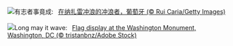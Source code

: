 ![](https://www.bing.com/th?id=OHR.NazareWave_ZH-CN4575182192_UHD.jpg&w=1000)有志者事竟成:&nbsp;&ensp;[在纳扎雷冲浪的冲浪者，葡萄牙 (© Rui Caria/Getty Images)](https://www.bing.com/th?id=OHR.NazareWave_ZH-CN4575182192_UHD.jpg)
<br><br/>
![](https://www.bing.com/th?id=OHR.FlagsDC_EN-US9363778856_UHD.jpg&w=1000)Long may it wave:&nbsp;&ensp;[Flag display at the Washington Monument, Washington, DC  (© tristanbnz/Adobe Stock)](https://www.bing.com/th?id=OHR.FlagsDC_EN-US9363778856_UHD.jpg)
<br><br/>
